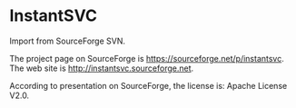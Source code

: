 InstantSVC
==========

Import from SourceForge SVN.

The project page on SourceForge is https://sourceforge.net/p/instantsvc.
The web site is http://instantsvc.sourceforge.net.

According to presentation on SourceForge, the license is: Apache License V2.0.
